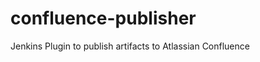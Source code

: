 confluence-publisher
====================

Jenkins Plugin to publish artifacts to Atlassian Confluence
